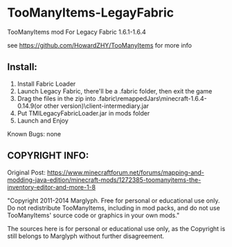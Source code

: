 # TooManyItems-LegayFabric

TooManyItems mod For Legacy Fabric 1.6.1-1.6.4

see https://github.com/HowardZHY/TooManyItems for more info

## Install:
1. Install Fabric Loader
2. Launch Legacy Fabric, there'll be a .fabric folder, then exit the game
3. Drag the files in the zip into .fabric\remappedJars\minecraft-1.6.4-0.14.9(or other version)\client-intermediary.jar
4. Put TMILegacyFabricLoader.jar in mods folder
5. Launch and Enjoy

Known Bugs: none

## COPYRIGHT INFO:
Original Post: https://www.minecraftforum.net/forums/mapping-and-modding-java-edition/minecraft-mods/1272385-toomanyitems-the-inventory-editor-and-more-1-8

"Copyright 2011-2014 Marglyph. Free for personal or educational use only. Do not redistribute TooManyItems, including in mod packs, and do not use TooManyItems' source code or graphics in your own mods."

The sources here is for personal or educational use only, as the Copyright is still belongs to Marglyph without further disagreement.
